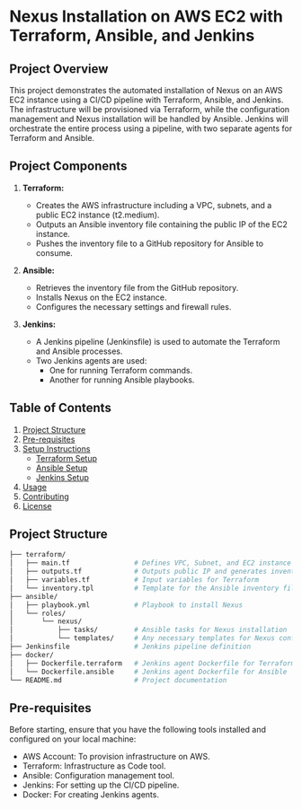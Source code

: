 # Nexus Installation on AWS EC2 with Terraform, Ansible, and Jenkins

## Project Overview

This project demonstrates the automated installation of Nexus on an AWS EC2 instance using a CI/CD pipeline with Terraform, Ansible, and Jenkins. The infrastructure will be provisioned via Terraform, while the configuration management and Nexus installation will be handled by Ansible. Jenkins will orchestrate the entire process using a pipeline, with two separate agents for Terraform and Ansible.

## Project Components

1. **Terraform:**
   - Creates the AWS infrastructure including a VPC, subnets, and a public EC2 instance (t2.medium).
   - Outputs an Ansible inventory file containing the public IP of the EC2 instance.
   - Pushes the inventory file to a GitHub repository for Ansible to consume.
   
2. **Ansible:**
   - Retrieves the inventory file from the GitHub repository.
   - Installs Nexus on the EC2 instance.
   - Configures the necessary settings and firewall rules.
   
3. **Jenkins:**
   - A Jenkins pipeline (Jenkinsfile) is used to automate the Terraform and Ansible processes.
   - Two Jenkins agents are used: 
     - One for running Terraform commands.
     - Another for running Ansible playbooks.

## Table of Contents

1. [Project Structure](#project-structure)
2. [Pre-requisites](#pre-requisites)
3. [Setup Instructions](#setup-instructions)
   - [Terraform Setup](#terraform-setup)
   - [Ansible Setup](#ansible-setup)
   - [Jenkins Setup](#jenkins-setup)
4. [Usage](#usage)
5. [Contributing](#contributing)
6. [License](#license)

## Project Structure

```bash
├── terraform/
│   ├── main.tf                # Defines VPC, Subnet, and EC2 instance
│   ├── outputs.tf             # Outputs public IP and generates inventory file for Ansible
│   ├── variables.tf           # Input variables for Terraform
│   └── inventory.tpl          # Template for the Ansible inventory file
├── ansible/
│   ├── playbook.yml           # Playbook to install Nexus
│   └── roles/
│       └── nexus/
│           ├── tasks/         # Ansible tasks for Nexus installation
│           └── templates/     # Any necessary templates for Nexus configuration
├── Jenkinsfile                # Jenkins pipeline definition
├── docker/
│   ├── Dockerfile.terraform   # Jenkins agent Dockerfile for Terraform
│   └── Dockerfile.ansible     # Jenkins agent Dockerfile for Ansible
└── README.md                  # Project documentation
```
## Pre-requisites

Before starting, ensure that you have the following tools installed and configured on your local machine:

- AWS Account: To provision infrastructure on AWS.
- Terraform: Infrastructure as Code tool.
- Ansible: Configuration management tool.
- Jenkins: For setting up the CI/CD pipeline.
- Docker: For creating Jenkins agents.
